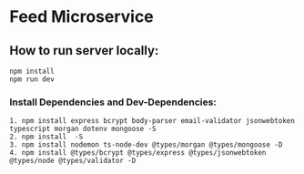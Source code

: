 # Feed Microservice

## How to run server locally:

```
npm install
npm run dev
```

### Install Dependencies and Dev-Dependencies:

```
1. npm install express bcrypt body-parser email-validator jsonwebtoken typescript morgan dotenv mongoose -S
2. npm install  -S
3. npm install nodemon ts-node-dev @types/morgan @types/mongoose -D
4. npm install @types/bcrypt @types/express @types/jsonwebtoken @types/node @types/validator -D
```
